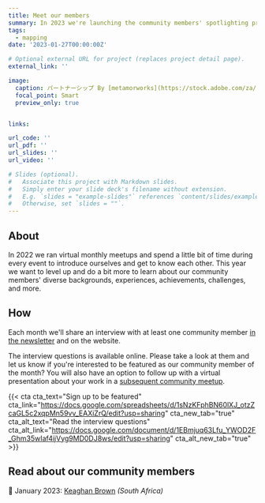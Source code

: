 ```yaml
---
title: Meet our members
summary: In 2023 we're launching the community members' spotlighting project where we'll feature at least one person every month. An abbreviated article will appear in the monthly newsletter with full text available on the website.
tags:
  - mapping
date: '2023-01-27T00:00:00Z'

# Optional external URL for project (replaces project detail page).
external_link: ''

image:
  caption: パートナーシップ By [metamorworks](https://stock.adobe.com/za/contributor/205266538/metamorworks?load_type=author&prev_url=detail)
  focal_point: Smart
  preview_only: true


links:

url_code: ''
url_pdf: ''
url_slides: ''
url_video: ''

# Slides (optional).
#   Associate this project with Markdown slides.
#   Simply enter your slide deck's filename without extension.
#   E.g. `slides = "example-slides"` references `content/slides/example-slides.md`.
#   Otherwise, set `slides = ""`.
---
```



## About

In 2022 we ran virtual monthly meetups and spend a little bit of time during every event to introduce ourselves and get to know each other. This year we want to level up and do a bit more to learn about our community members' diverse backgrounds, experiences, achievements, challenges, and more.

## How

Each month we'll share an interview with at least one community member [in the newsletter](https://talarify.us14.list-manage.com/subscribe?u=35d5db26d3b108b9ef9b9ac43&id=55e9f5a692) and on the website.

The interview questions is available online. Please take a look at them and let us know if you're interested to be featured as our community member of the month? You will also have an option to follow up with a virtual presentation about your work in a [subsequent community meetup](../#events).

{{< cta cta_text="Sign up to be featured" cta_link="https://docs.google.com/spreadsheets/d/1sNzKFphBN60lXJ_otzZcaGL5c2xqpMn59vv_EAXiZrQ/edit?usp=sharing" cta_new_tab="true" cta_alt_text="Read the interview questions" cta_alt_link="https://docs.google.com/document/d/1EBmjuq63Lfu_YWOD2F_Ghm35wIaf4ijVyg9MD0DJ8ws/edit?usp=sharing" cta_alt_new_tab="true" >}}


## Read about our community members

:wave: January 2023: [Keaghan Brown](../../post/2023/01/spotlight-january/) _(South Africa)_